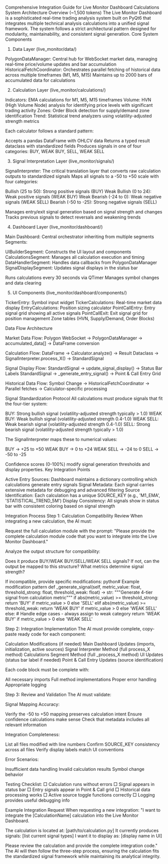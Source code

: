 Comprehensive Integration Guide for Live Monitor Dashboard Calculations
System Architecture Overview (~1,500 tokens)
The Live Monitor Dashboard is a sophisticated real-time trading analysis system built on PyQt6 that integrates multiple technical analysis calculations into a unified signal framework. The system follows a strict architectural pattern designed for modularity, maintainability, and consistent signal generation.
Core System Components
1. Data Layer (live_monitor/data/)

PolygonDataManager: Central hub for WebSocket market data, managing real-time price/volume updates and bar accumulation
HistoricalFetchCoordinator: Orchestrates parallel fetching of historical data across multiple timeframes (M1, M5, M15)
Maintains up to 2000 bars of accumulated data for calculations

2. Calculation Layer (live_monitor/calculations/)

Indicators: EMA calculations for M1, M5, M15 timeframes
Volume: HVN (High Volume Node) analysis for identifying price levels with significant trading activity
Zones: Order Block detection for supply/demand zone identification
Trend: Statistical trend analyzers using volatility-adjusted strength metrics

Each calculator follows a standard pattern:

Accepts a pandas DataFrame with OHLCV data
Returns a typed result dataclass with standardized fields
Produces signals in one of four categories: BUY, WEAK BUY, SELL, WEAK SELL

3. Signal Interpretation Layer (live_monitor/signals/)

SignalInterpreter: The critical translation layer that converts raw calculation outputs to standardized signals
Maps all signals to a -50 to +50 scale with four categories:

Bullish (25 to 50): Strong positive signals (BUY)
Weak Bullish (0 to 24): Weak positive signals (WEAK BUY)
Weak Bearish (-24 to 0): Weak negative signals (WEAK SELL)
Bearish (-50 to -25): Strong negative signals (SELL)


Manages entry/exit signal generation based on signal strength and changes
Tracks previous signals to detect reversals and weakening trends

4. Dashboard Layer (live_monitor/dashboard/)

Main Dashboard: Central orchestrator inheriting from multiple segments
Segments:

UIBuilderSegment: Constructs the UI layout and components
CalculationsSegment: Manages all calculation execution and timing
DataHandlerSegment: Handles data callbacks from PolygonDataManager
SignalDisplaySegment: Updates signal displays in the status bar


Runs calculations every 30 seconds via QTimer
Manages symbol changes and data clearing

5. UI Components (live_monitor/dashboard/components/)

TickerEntry: Symbol input widget
TickerCalculations: Real-time market data display
EntryCalculations: Position sizing calculator
PointCallEntry: Entry signal grid showing all active signals
PointCallExit: Exit signal grid for position management
Zone tables (HVN, Supply/Demand, Order Blocks)

Data Flow Architecture

Market Data Flow:
Polygon WebSocket → PolygonDataManager → accumulated_data[] → DataFrame conversion

Calculation Flow:
DataFrame → Calculator.analyze() → Result Dataclass → SignalInterpreter.process_X() → StandardSignal

Signal Display Flow:
StandardSignal → update_signal_display() → Status Bar Labels
StandardSignal → _generate_entry_signal() → Point & Call Entry Grid

Historical Data Flow:
Symbol Change → HistoricalFetchCoordinator → Parallel fetches → Calculator-specific processing


Signal Standardization Protocol
All calculations must produce signals that fit the four-tier system:

BUY: Strong bullish signal (volatility-adjusted strength typically > 1.0)
WEAK BUY: Weak bullish signal (volatility-adjusted strength 0.4-1.0)
WEAK SELL: Weak bearish signal (volatility-adjusted strength 0.4-1.0)
SELL: Strong bearish signal (volatility-adjusted strength typically > 1.0)

The SignalInterpreter maps these to numerical values:

BUY → +25 to +50
WEAK BUY → 0 to +24
WEAK SELL → -24 to 0
SELL → -50 to -25

Confidence scores (0-100%) modify signal generation thresholds and display properties.
Key Integration Points

Active Entry Sources: Dashboard maintains a dictionary controlling which calculations generate entry signals
Signal Metadata: Each signal carries extensive metadata for debugging and advanced filtering
Source Identification: Each calculation has a unique SOURCE_KEY (e.g., 'M1_EMA', 'STATISTICAL_TREND_5M')
Display Consistency: All signals show in status bar with consistent coloring based on signal strength

Integration Process
Step 1: Calculation Compatibility Review
When integrating a new calculation, the AI must:

Request the full calculation module with the prompt:
"Please provide the complete calculation module code that you want to integrate into the Live Monitor Dashboard."

Analyze the output structure for compatibility:

Does it produce BUY/WEAK BUY/SELL/WEAK SELL signals?
If not, can the output be mapped to this structure?
What metrics determine signal strength?


If incompatible, provide specific modifications:
python# Example modification pattern
def _generate_signal(self, metric_value: float, threshold_strong: float, threshold_weak: float) -> str:
    """Generate 4-tier signal from calculation metric"""
    if abs(metric_value) >= threshold_strong:
        return 'BUY' if metric_value > 0 else 'SELL'
    elif abs(metric_value) >= threshold_weak:
        return 'WEAK BUY' if metric_value > 0 else 'WEAK SELL'
    else:
        # Handle edge cases - always assign to weak category
        return 'WEAK BUY' if metric_value > 0 else 'WEAK SELL'


Step 2: Integration Implementation
The AI must provide complete, copy-paste ready code for each component:

Calculation Modifications (if needed)
Main Dashboard Updates (imports, initialization, active sources)
Signal Interpreter Method (full process_X method)
Calculations Segment Method (full _process_X method)
UI Updates (status bar label if needed)
Point & Call Entry Updates (source identification)

Each code block must be complete with:

All necessary imports
Full method implementations
Proper error handling
Appropriate logging

Step 3: Review and Validation
The AI must validate:

Signal Mapping Accuracy:

Verify the -50 to +50 mapping preserves calculation intent
Ensure confidence calculations make sense
Check that metadata includes all relevant information


Integration Completeness:

List all files modified with line numbers
Confirm SOURCE_KEY consistency across all files
Verify display labels match UI conventions


Error Scenarios:

Insufficient data handling
Invalid calculation results
Symbol change behavior


Testing Checklist:
□ Calculation runs without errors
□ Signal appears in status bar
□ Entry signals appear in Point & Call grid
□ Historical data processing works
□ Active source toggle functions correctly
□ Logging provides useful debugging info


Example Integration Request
When requesting a new integration:
"I want to integrate the [CalculationName] calculation into the Live Monitor Dashboard.

The calculation is located at: [path/to/calculation.py]
It currently produces signals: [list current signal types]
I want it to display as: [display name in UI]

Please review the calculation and provide the complete integration code."
The AI will then follow the three-step process, ensuring the calculation fits the standardized signal framework while maintaining its analytical integrity.